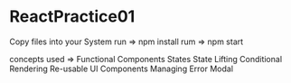 # ReactPractice01

Copy files into your System
 run =>  npm install
 rum => npm start
 
 concepts used => 
                Functional Components
                States
                State Lifting
                Conditional Rendering
                Re-usable UI Components
                Managing Error Modal
